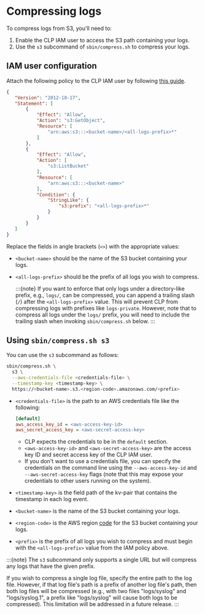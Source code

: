 # Compressing logs

To compress logs from S3, you'll need to:

1. Enable the CLP IAM user to access the S3 path containing your logs.
2. Use the `s3` subcommand of `sbin/compress.sh` to compress your logs.

## IAM user configuration

Attach the following policy to the CLP IAM user by following [this guide][add-iam-policy].

```json
{
   "Version": "2012-10-17",
   "Statement": [
       {
           "Effect": "Allow",
           "Action": "s3:GetObject",
           "Resource": [
               "arn:aws:s3:::<bucket-name>/<all-logs-prefix>*"
           ]
       },
       {
           "Effect": "Allow",
           "Action": [
               "s3:ListBucket"
           ],
           "Resource": [
               "arn:aws:s3:::<bucket-name>"
           ],
           "Condition": {
               "StringLike": {
                   "s3:prefix": "<all-logs-prefix>*"
               }
           }
       }
   ]
}
```

Replace the fields in angle brackets (`<>`) with the appropriate values:

* `<bucket-name>` should be the name of the S3 bucket containing your logs.
* `<all-logs-prefix>` should be the prefix of all logs you wish to compress.
  
  :::{note}
  If you want to enforce that only logs under a directory-like prefix, e.g., `logs/`, can be
  compressed, you can append a trailing slash (`/`) after the `<all-logs-prefix>` value. This will
  prevent CLP from compressing logs with prefixes like `logs-private`. However, note that to
  compress all logs under the `logs/` prefix, you will need to include the trailing slash when
  invoking `sbin/compress.sh` below.
  :::

## Using `sbin/compress.sh s3`

You can use the `s3` subcommand as follows:

```bash
sbin/compress.sh \
  s3 \
  --aws-credentials-file <credentials-file> \
  --timestamp-key <timestamp-key> \
  https://<bucket-name>.s3.<region-code>.amazonaws.com/<prefix>
```

* `<credentials-file>` is the path to an AWS credentials file like the following:

  ```ini
  [default]
  aws_access_key_id = <aws-access-key-id>
  aws_secret_access_key = <aws-secret-access-key>
  ```

  * CLP expects the credentials to be in the `default` section.
  * `<aws-access-key-id>` and `<aws-secret-access-key>` are the access key ID and secret access
    key of the CLP IAM user.
  * If you don't want to use a credentials file, you can specify the credentials on the command
    line using the `--aws-access-key-id` and `--aws-secret-access-key` flags (note that this may
    expose your credentials to other users running on the system).

* `<timestamp-key>` is the field path of the kv-pair that contains the timestamp in each log event.
* `<bucket-name>` is the name of the S3 bucket containing your logs.
* `<region-code>` is the AWS region [code][aws-region-codes] for the S3 bucket containing your logs.
* `<prefix>` is the prefix of all logs you wish to compress and must begin with the
  `<all-logs-prefix>` value from the IAM policy above.

:::{note}
The `s3` subcommand only supports a single URL but will compress any logs that have the given
prefix.

If you wish to compress a single log file, specify the entire path to the log file. However, if that
log file's path is a prefix of another log file's path, then both log files will be compressed
(e.g., with two files "logs/syslog" and "logs/syslog.1", a prefix like "logs/syslog" will cause
both logs to be compressed). This limitation will be addressed in a future release.
:::

[add-iam-policy]: https://docs.aws.amazon.com/IAM/latest/UserGuide/access_policies_manage-attach-detach.html#embed-inline-policy-console
[aws-region-codes]: https://docs.aws.amazon.com/AmazonRDS/latest/UserGuide/Concepts.RegionsAndAvailabilityZones.html#Concepts.RegionsAndAvailabilityZones.Availability
